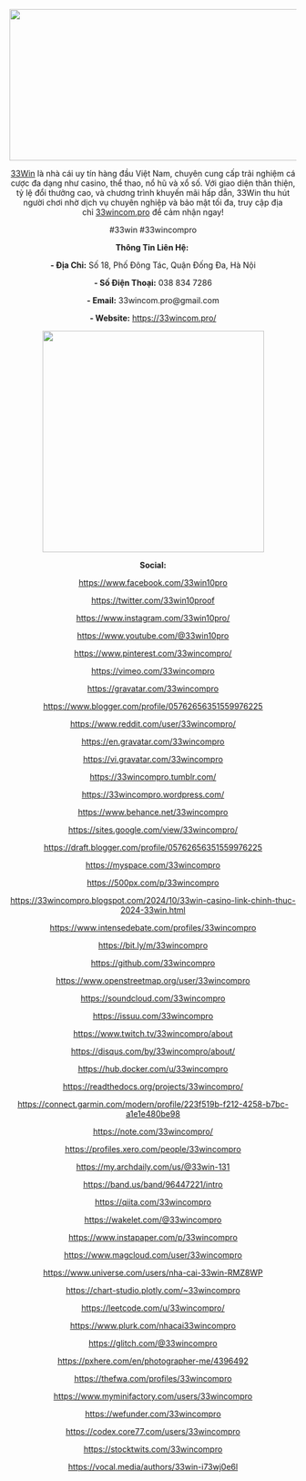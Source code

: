 <p><u><img style="display: block; margin-left: auto; margin-right: auto;" src="https://i.ibb.co/bm4kRQ1/462717058-122105594840556572-1058108337903105909-n.jpg" alt="" width="798" height="266" /></u></p>
<p class="zfr3Q CDt4Ke " dir="ltr" style="text-align: center;"><a class="XqQF9c" href="https://33wincom.pro/" target="_blank"><span class="C9DxTc ">33Win</span></a><span class="C9DxTc ">&nbsp;l&agrave; nh&agrave; c&aacute;i uy t&iacute;n h&agrave;ng đầu Việt Nam, chuy&ecirc;n cung cấp trải nghiệm c&aacute; cược đa dạng như casino, thể thao, nổ hũ v&agrave; xổ số. Với giao diện th&acirc;n thiện, tỷ lệ đổi thưởng cao, v&agrave; chương tr&igrave;nh khuyến m&atilde;i hấp dẫn, 33Win thu h&uacute;t người chơi nhờ dịch vụ chuy&ecirc;n nghiệp v&agrave; bảo mật tối đa, truy cập địa chỉ&nbsp;</span><a class="XqQF9c" href="https://33wincom.pro/" target="_blank"><span class="C9DxTc ">33wincom.pro</span></a><span class="C9DxTc ">&nbsp;để cảm nhận ngay!</span></p>
<p class="zfr3Q CDt4Ke " dir="ltr" style="text-align: center;"><span class="C9DxTc ">#33win #33wincompro</span></p>
<p class="zfr3Q CDt4Ke " dir="ltr" style="text-align: center;"><strong><span class="C9DxTc ">Th&ocirc;ng Tin Li&ecirc;n Hệ:&nbsp;</span></strong></p>
<p class="zfr3Q CDt4Ke " dir="ltr" style="text-align: center;"><strong><span class="C9DxTc ">- Địa Chỉ:</span></strong><span class="C9DxTc ">&nbsp;Số 18, Phố Đ&ocirc;ng T&aacute;c, Quận Đống Đa, H&agrave; Nội</span></p>
<p class="zfr3Q CDt4Ke " dir="ltr" style="text-align: center;"><strong><span class="C9DxTc ">-&nbsp;</span><span class="C9DxTc ">Số Điện Thoại</span></strong><span class="C9DxTc "><strong>:</strong> 038 834 7286</span></p>
<p class="zfr3Q CDt4Ke " dir="ltr" style="text-align: center;"><strong><span class="C9DxTc ">-&nbsp;</span><span class="C9DxTc ">Email</span></strong><span class="C9DxTc "><strong>:</strong> 33wincom.pro@gmail.com</span></p>
<p class="zfr3Q CDt4Ke " dir="ltr" style="text-align: center;"><strong><span class="C9DxTc ">-&nbsp;</span><span class="C9DxTc ">Website</span></strong><span class="C9DxTc "><strong>:</strong>&nbsp;</span><a class="XqQF9c" href="https://33wincom.pro/" target="_blank"><span class="C9DxTc ">https://33wincom.pro/</span></a></p>
<p style="text-align: center;"><img src="https://ibb.co/xMzLqsV" alt="" /><img src="https://i.ibb.co/hK29FMp/462684233-122106058094556572-7677031570378473123-n.jpg" alt="" width="389" height="389" /></p>
<p style="text-align: center;"><strong><strong>Social:</strong></strong></p>
<p style="text-align: center;"><a href="https://www.facebook.com/33win10pro"><u>https://www.facebook.com/33win10pro</u></a></p>
<p style="text-align: center;"><a href="https://twitter.com/33win10proof"><u>https://twitter.com/33win10proof</u></a></p>
<p style="text-align: center;"><a href="https://www.instagram.com/33win10pro/"><u>https://www.instagram.com/33win10pro/</u></a></p>
<p style="text-align: center;"><a href="https://www.youtube.com/@33win10pro"><u>https://www.youtube.com/@33win10pro</u></a></p>
<p style="text-align: center;"><a href="https://www.pinterest.com/33wincompro/"><u>https://www.pinterest.com/33wincompro/</u></a></p>
<p style="text-align: center;"><a href="https://vimeo.com/33wincompro"><u>https://vimeo.com/33wincompro</u></a></p>
<p style="text-align: center;"><a href="https://gravatar.com/33wincompro"><u>https://gravatar.com/33wincompro</u></a></p>
<p style="text-align: center;"><a href="https://www.blogger.com/profile/05762656351559976225"><u>https://www.blogger.com/profile/05762656351559976225</u></a></p>
<p style="text-align: center;"><a href="https://www.reddit.com/user/33wincompro/"><u>https://www.reddit.com/user/33wincompro/</u></a></p>
<p style="text-align: center;"><a href="https://en.gravatar.com/33wincompro"><u>https://en.gravatar.com/33wincompro</u></a></p>
<p style="text-align: center;"><a href="https://vi.gravatar.com/33wincompro"><u>https://vi.gravatar.com/33wincompro</u></a></p>
<p style="text-align: center;"><a href="https://33wincompro.tumblr.com/"><u>https://33wincompro.tumblr.com/</u></a></p>
<p style="text-align: center;"><a href="https://33wincompro.wordpress.com/"><u>https://33wincompro.wordpress.com/</u></a></p>
<p style="text-align: center;"><a href="https://www.behance.net/33wincompro"><u>https://www.behance.net/33wincompro</u></a></p>
<p style="text-align: center;"><a href="https://sites.google.com/view/33wincompro/"><u>https://sites.google.com/view/33wincompro/</u></a></p>
<p style="text-align: center;"><a href="https://draft.blogger.com/profile/05762656351559976225"><u>https://draft.blogger.com/profile/05762656351559976225</u></a></p>
<p style="text-align: center;"><a href="https://myspace.com/33wincompro"><u>https://myspace.com/33wincompro</u></a></p>
<p style="text-align: center;"><a href="https://500px.com/p/33wincompro"><u>https://500px.com/p/33wincompro</u></a></p>
<p style="text-align: center;"><a href="https://33wincompro.blogspot.com/2024/10/33win-casino-link-chinh-thuc-2024-33win.html"><u>https://33wincompro.blogspot.com/2024/10/33win-casino-link-chinh-thuc-2024-33win.html</u></a></p>
<p style="text-align: center;"><a href="https://www.intensedebate.com/profiles/33wincompro"><u>https://www.intensedebate.com/profiles/33wincompro</u></a></p>
<p style="text-align: center;"><a href="https://bit.ly/m/33wincompro"><u>https://bit.ly/m/33wincompro</u></a></p>
<p style="text-align: center;"><a href="https://github.com/33wincompro"><u>https://github.com/33wincompro</u></a></p>
<p style="text-align: center;"><a href="https://www.openstreetmap.org/user/33wincompro"><u>https://www.openstreetmap.org/user/33wincompro</u></a></p>
<p style="text-align: center;"><a href="https://soundcloud.com/33wincompro"><u>https://soundcloud.com/33wincompro</u></a></p>
<p style="text-align: center;"><a href="https://issuu.com/33wincompro"><u>https://issuu.com/33wincompro</u></a></p>
<p style="text-align: center;"><a href="https://www.twitch.tv/33wincompro/about"><u>https://www.twitch.tv/33wincompro/about</u></a></p>
<p style="text-align: center;"><a href="https://disqus.com/by/33wincompro/about/"><u>https://disqus.com/by/33wincompro/about/</u></a></p>
<p style="text-align: center;"><a href="https://hub.docker.com/u/33wincompro"><u>https://hub.docker.com/u/33wincompro</u></a></p>
<p style="text-align: center;"><a href="https://readthedocs.org/projects/33wincompro/"><u>https://readthedocs.org/projects/33wincompro/</u></a></p>
<p style="text-align: center;"><a href="https://connect.garmin.com/modern/profile/223f519b-f212-4258-b7bc-a1e1e480be98"><u>https://connect.garmin.com/modern/profile/223f519b-f212-4258-b7bc-a1e1e480be98</u></a></p>
<p style="text-align: center;"><a href="https://note.com/33wincompro/"><u>https://note.com/33wincompro/</u></a></p>
<p style="text-align: center;"><a href="https://profiles.xero.com/people/33wincompro"><u>https://profiles.xero.com/people/33wincompro</u></a></p>
<p style="text-align: center;"><a href="https://my.archdaily.com/us/@33win-131"><u>https://my.archdaily.com/us/@33win-131</u></a></p>
<p style="text-align: center;"><a href="https://band.us/band/96447221/intro"><u>https://band.us/band/96447221/intro</u></a></p>
<p style="text-align: center;"><a href="https://qiita.com/33wincompro"><u>https://qiita.com/33wincompro</u></a></p>
<p style="text-align: center;"><a href="https://wakelet.com/@33wincompro"><u>https://wakelet.com/@33wincompro</u></a></p>
<p style="text-align: center;"><a href="https://www.instapaper.com/p/33wincompro"><u>https://www.instapaper.com/p/33wincompro</u></a></p>
<p style="text-align: center;"><a href="https://www.magcloud.com/user/33wincompro"><u>https://www.magcloud.com/user/33wincompro</u></a></p>
<p style="text-align: center;"><a href="https://www.universe.com/users/nha-cai-33win-RMZ8WP"><u>https://www.universe.com/users/nha-cai-33win-RMZ8WP</u></a></p>
<p style="text-align: center;"><a href="https://chart-studio.plotly.com/~33wincompro"><u>https://chart-studio.plotly.com/~33wincompro</u></a></p>
<p style="text-align: center;"><a href="https://leetcode.com/u/33wincompro/"><u>https://leetcode.com/u/33wincompro/</u></a></p>
<p style="text-align: center;"><a href="https://www.plurk.com/nhacai33wincompro"><u>https://www.plurk.com/nhacai33wincompro</u></a></p>
<p style="text-align: center;"><a href="https://glitch.com/@33wincompro"><u>https://glitch.com/@33wincompro</u></a></p>
<p style="text-align: center;"><a href="https://pxhere.com/en/photographer-me/4396492"><u>https://pxhere.com/en/photographer-me/4396492</u></a></p>
<p style="text-align: center;"><a href="https://thefwa.com/profiles/33wincompro"><u>https://thefwa.com/profiles/33wincompro</u></a></p>
<p style="text-align: center;"><a href="https://www.myminifactory.com/users/33wincompro"><u>https://www.myminifactory.com/users/33wincompro</u></a></p>
<p style="text-align: center;"><a href="https://wefunder.com/33wincompro"><u>https://wefunder.com/33wincompro</u></a></p>
<p style="text-align: center;"><a href="https://codex.core77.com/users/33wincompro"><u>https://codex.core77.com/users/33wincompro</u></a></p>
<p style="text-align: center;"><a href="https://stocktwits.com/33wincompro"><u>https://stocktwits.com/33wincompro</u></a></p>
<p style="text-align: center;"><a href="https://vocal.media/authors/33win-i73wj0e6l"><u>https://vocal.media/authors/33win-i73wj0e6l</u></a></p>
